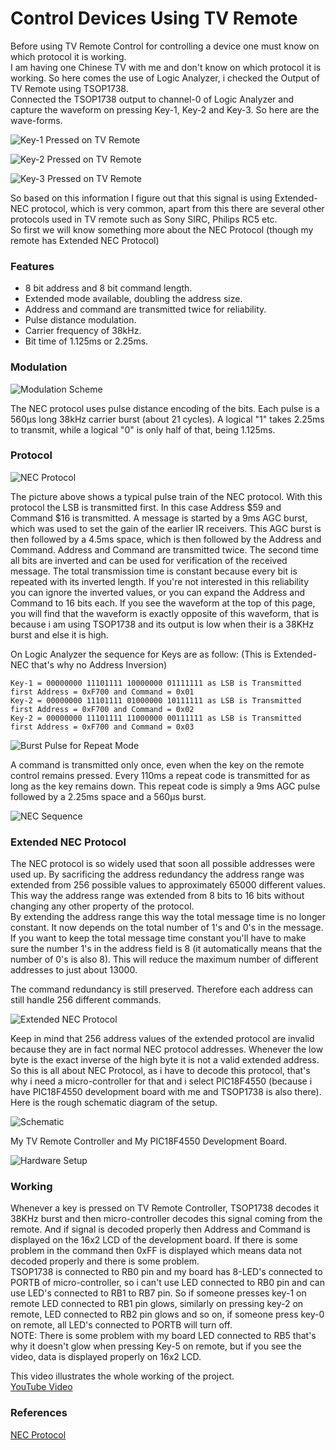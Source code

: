 # Control Devices Using TV Remote
Before using TV Remote Control for controlling a device one must know on which protocol it is working.  
I am having one Chinese TV with me and don't know on which protocol it is working. So here comes the use of Logic Analyzer, i checked the Output of TV Remote using TSOP1738.  
Connected the TSOP1738 output to channel-0 of Logic Analyzer and capture the waveform on pressing Key-1, Key-2 and Key-3. So here are the wave-forms.  

![Key-1 Pressed on TV Remote](https://4.bp.blogspot.com/-lWXkxPRr3Qg/V287MP1FW1I/AAAAAAAAASA/pEJvWnBBw64ce3Qi7lOM50ThLST8esP8gCKgB/s1600/Key1.png)  

![Key-2 Pressed on TV Remote](https://4.bp.blogspot.com/-PDxlGBN2g_k/V287ME0JgjI/AAAAAAAAAS4/BC9b2DeffsAfp7Y_OMTp7RthkemFwd8TACKgB/s1600/Key2.png)  

![Key-3 Pressed on TV Remote](https://2.bp.blogspot.com/-2_kNQD70TaY/V287MptJhHI/AAAAAAAAAS4/UnZC3BL3-D0NYVgnEpgOaw-4_Gx8HwmoQCKgB/s1600/Key3.png)  

So based on this information I figure out that this signal is using Extended-NEC protocol, which is very common, apart from this there are several other protocols used in TV remote such as Sony SIRC, Philips RC5 etc.  
So first we will know something more about the NEC Protocol (though my remote has Extended NEC Protocol)  

### Features
* 8 bit address and 8 bit command length.
* Extended mode available, doubling the address size.
* Address and command are transmitted twice for reliability.
* Pulse distance modulation.
* Carrier frequency of 38kHz.
* Bit time of 1.125ms or 2.25ms.

### Modulation

![Modulation Scheme](https://3.bp.blogspot.com/-ckWO9V8-V6s/V287NDSWSnI/AAAAAAAAAS4/QpyOf9bfphIXUJSQmu-h9IYBQh1Uj1eiwCKgB/s1600/necmodulation.png)

The NEC protocol uses pulse distance encoding of the bits. Each pulse is a 560µs long 38kHz carrier burst (about 21 cycles). A logical "1" takes 2.25ms to transmit, while a logical "0" is only half of that, being 1.125ms.  

### Protocol
![NEC Protocol](https://1.bp.blogspot.com/-0E1xwqf6Xrk/V287OHxLvuI/AAAAAAAAAS4/afK-iVRn8QUqfXepL2stEQQ8tDgZbk2GQCKgB/s1600/nectrain.png)

The picture above shows a typical pulse train of the NEC protocol. With this protocol the LSB is transmitted first. In this case Address $59 and Command $16 is transmitted. A message is started by a 9ms AGC burst, which was used to set the gain of the earlier IR receivers. This AGC burst is then followed by a 4.5ms space, which is then followed by the Address and Command. Address and Command are transmitted twice. The second time all bits are inverted and can be used for verification of the received message. The total transmission time is constant because every bit is repeated with its inverted length. If you're not interested in this reliability you can ignore the inverted values, or you can expand the Address and Command to 16 bits each.
If you see the waveform at the top of this page, you will find that the waveform is exactly opposite of this waveform, that is because i am using TSOP1738 and its output is low when their is a 38KHz burst and else it is high.  

On Logic Analyzer the sequence for Keys are as follow: (This is Extended-NEC that's why no Address Inversion)  
```
Key-1 = 00000000 11101111 10000000 01111111 as LSB is Transmitted first Address = 0xF700 and Command = 0x01
Key-2 = 00000000 11101111 01000000 10111111 as LSB is Transmitted first Address = 0xF700 and Command = 0x02
Key-2 = 00000000 11101111 11000000 00111111 as LSB is Transmitted first Address = 0xF700 and Command = 0x03
```

![Burst Pulse for Repeat Mode](https://2.bp.blogspot.com/-HW0l2sAyRi8/V287NWEAjYI/AAAAAAAAAS4/-s9GGdLmuoM3VmsDv_q3j3Ix84ynnRvcACKgB/s1600/necrepeat.png)

A command is transmitted only once, even when the key on the remote control remains pressed. Every 110ms a repeat code is transmitted for as long as the key remains down. This repeat code is simply a 9ms AGC pulse followed by a 2.25ms space and a 560µs burst.  

![NEC Sequence](https://2.bp.blogspot.com/-I8h4zxOMg_Y/V287NVpcXAI/AAAAAAAAAS4/ip2N5OYXwRMZ0bD9vhgqoN9Q3El-ECZGwCKgB/s1600/necsequence.png)  

### Extended NEC Protocol
The NEC protocol is so widely used that soon all possible addresses were used up. By sacrificing the address redundancy the address range was extended from 256 possible values to approximately 65000 different values. This way the address range was extended from 8 bits to 16 bits without changing any other property of the protocol.  
By extending the address range this way the total message time is no longer constant. It now depends on the total number of 1's and 0's in the message. If you want to keep the total message time constant you'll have to make sure the number 1's in the address field is 8 (it automatically means that the number of 0's is also 8). This will reduce the maximum number of different addresses to just about 13000.  

The command redundancy is still preserved. Therefore each address can still handle 256 different commands.  

![Extended NEC Protocol](https://2.bp.blogspot.com/-3AYyxutfCFQ/V287MvRbnSI/AAAAAAAAAS4/ntbYvqlC4FAQXOd4d2rkscruOYNvPDpMQCKgB/s1600/necexttrain.png)

Keep in mind that 256 address values of the extended protocol are invalid because they are in fact normal NEC protocol addresses. Whenever the low byte is the exact inverse of the high byte it is not a valid extended address.  
So this is all about NEC Protocol, as i have to decode this protocol, that's why i need a micro-controller for that and i select PIC18F4550 (because i have PIC18F4550 development board with me and TSOP1738 is also there).  
Here is the rough schematic diagram of the setup.  

![Schematic](https://4.bp.blogspot.com/-m8Uu--NAfbA/V287MkihwUI/AAAAAAAAAS4/ZwP3QUphXGgJL0Szl_kvYcUxXVRoFJ-lgCKgB/s1600/extendednec.png)

My TV Remote Controller and My PIC18F4550 Development Board.  

![Hardware Setup](https://2.bp.blogspot.com/-Lb201fLA-4w/V287MNUayHI/AAAAAAAAAS4/SlN-CWTgy0obS4H7TjsAKz8ukOiQ0GLpQCKgB/s1600/DevBoard.jpg)

### Working
Whenever a key is pressed on TV Remote Controller, TSOP1738 decodes it 38KHz burst and then micro-controller decodes this signal coming from the remote. And if signal is decoded properly then Address and Command is displayed on the 16x2 LCD of the development board. If there is some problem in the command then 0xFF is displayed which means data not decoded properly and there is some problem.  
TSOP1738 is connected to RB0 pin and my board has 8-LED's connected to PORTB of micro-controller, so i can't use LED connected to RB0 pin and can use LED's connected to RB1 to RB7 pin. So if someone presses key-1 on remote LED connected to RB1 pin glows, similarly on pressing key-2 on remote, LED connected to RB2 pin glows and so on, if someone press key-0 on remote, all LED's connected to PORTB will turn off.  
NOTE: There is some problem with my board LED connected to RB5 that's why it doesn't glow when pressing Key-5 on remote, but if you see the video, data is displayed properly on 16x2 LCD.  

This video illustrates the whole working of the project.  
[YouTube Video](https://www.youtube.com/watch?v%3DchB4imOdL1E)

### References
[NEC Protocol](http://www.sbprojects.com/knowledge/ir/nec.php)
